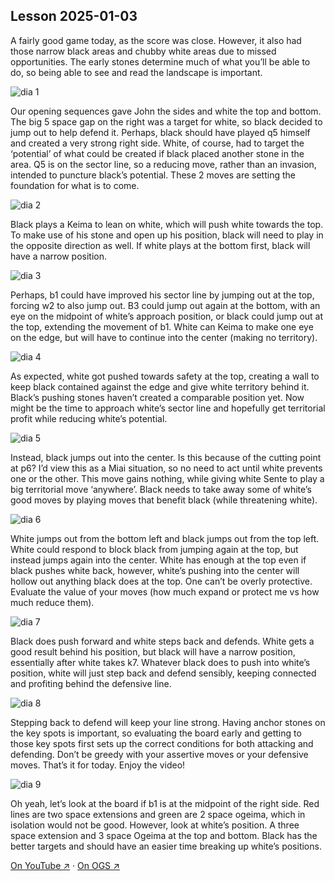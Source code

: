 
## Lesson 2025-01-03

A fairly good game today, as the score was close.  However, it also had those narrow black areas and chubby white areas due to missed opportunities.  The early stones determine much of what you’ll be able to do, so being able to see and read the landscape is important.

![dia 1](images/l20250103/igo1.jpg)

Our opening sequences gave John the sides and white the top and bottom.  The big 5 space gap on the right was a target for white, so black decided to jump out to help defend it.  Perhaps, black should have played q5 himself and created a very strong right side.  White, of course, had to target the ‘potential’ of what could be created if black placed another stone in the area. Q5 is on the sector line, so a reducing move, rather than an invasion, intended to puncture black’s potential.  These 2 moves are setting the foundation for what is to come.

![dia 2](images/l20250103/igo2.jpg)

Black plays a Keima to lean on white, which will push white towards the top.  To make use of his stone and open up his position, black will need to play in the opposite direction as well.  If white plays at the bottom first, black will have a narrow position.

![dia 3](images/l20250103/igo3.jpg)

Perhaps, b1 could have improved his sector line by jumping out at the top, forcing w2 to also jump out.  B3 could jump out again at the bottom, with an eye on the midpoint of white’s approach position, or black could jump out at the top, extending the movement of b1.  White can Keima to make one eye on the edge, but will have to continue into the center (making no territory).

![dia 4](images/l20250103/igo4.jpg)

As expected, white got pushed towards safety at the top, creating a wall to keep black contained against the edge and give white territory behind it.  Black’s pushing stones haven’t created a comparable position yet.  Now might be the time to approach white’s sector line and hopefully get territorial profit while reducing white’s potential.

![dia 5](images/l20250103/igo5.jpg)

Instead, black jumps out into the center.  Is this because of the cutting point at p6?  I’d view this as a Miai situation, so no need to act until white prevents one or the other.  This move gains nothing, while giving white Sente to play a big territorial move ‘anywhere’.  Black needs to take away some of white’s good moves by playing moves that benefit black (while threatening white).

![dia 6](images/l20250103/igo6.jpg)

White jumps out from the bottom left and black jumps out from the top left.  White could respond to block black from jumping again at the top, but instead jumps again into the center.  White has enough at the top even if black pushes white back, however, white’s pushing into the center will hollow out anything black does at the top.  One can’t be overly protective.  Evaluate the value of your moves (how much expand or protect me vs how much reduce them).

![dia 7](images/l20250103/igo7.jpg)

Black does push forward and white steps back and defends.  White gets a good result behind his position, but black will have a narrow position, essentially after white takes k7.  Whatever black does to push into white’s position, white will just step back and defend sensibly, keeping connected and profiting behind the defensive line.

![dia 8](images/l20250103/igo8.jpg)

Stepping back to defend will keep your line strong.  Having anchor stones on the key spots is important, so evaluating the board early and getting to those key spots first sets up the correct conditions for both attacking and defending.  Don’t be greedy with your assertive moves or your defensive moves.  That’s it for today.  Enjoy the video!

![dia 9](images/l20250103/igo9.jpg)

Oh yeah, let’s look at the board if b1 is at the midpoint of the right side.  Red lines are two space extensions and green are 2 space ogeima, which in isolation would not be good.  However, look at white’s position.  A  three space extension and 3 space Ogeima at the top and bottom.  Black has the better targets and should have an easier time breaking up white’s positions.


[On YouTube ↗](https://www.youtube.com/watch?v=CgYgIN1aLqw) · [On OGS ↗](https://online-go.com/game/71020768)

